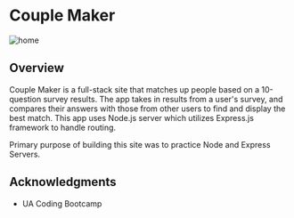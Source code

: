 # Couple Maker

![home](https://user-images.githubusercontent.com/25511541/36041494-f4ded7fa-0d85-11e8-9f60-973973ee0199.PNG)

## Overview

Couple Maker is a full-stack site that matches up people based on a 10-question survey results. The app takes in results from a user's survey, and compares their answers with those from other users to find and display the best match. This app uses Node.js server which utilizes Express.js framework to handle routing.  

Primary purpose of building this site was to practice Node and Express Servers.   

## Acknowledgments

* UA Coding Bootcamp
